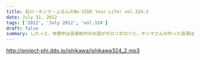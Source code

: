 ```yaml
---
title: 石川・ホンマ・ぶるんのBe-SIDE Your Life! vol.324-2
date: July 31, 2012
tags: ['2012', 'July 2012', 'vol.324']
draft: false
summary: しれっと、休憩中は音楽制作のお話がポロリポロリと。ホンマさんの作った音源は相変わらずダウンロードされず放置されることも多いようですが。ＮＡＭＡＥ
---
```


http://project-phi.ddo.jp/ishikawa/ishikawa324_2.mp3